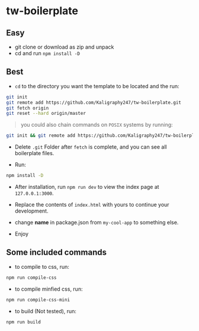 # tw-boilerplate

## Easy
- git clone or download as zip and unpack
- cd and run `npm install -D`


## Best
- `cd` to the directory you want the template to be located and the run:
```bash
git init
git remote add https://github.com/Kaligraphy247/tw-boilerplate.git
git fetch origin
git reset --hard origin/master
```
 > you could also chain commands on `POSIX` systems by running:
 ```bash
 git init && git remote add https://github.com/Kaligraphy247/tw-boilerplate.git && git fetch origin && git reset --hard origin/master
 ```
- Delete `.git` Folder after `fetch` is complete, and you can see all boilerplate files.

- Run:
```bash
npm install -D
```
- After installation, run `npm run dev` to view the index page at `127.0.0.1:3000`.
- Replace the contents of `index.html` with yours to continue your development.

- change **name** in package.json from `my-cool-app` to something else.
- Enjoy


## Some included commands
- to compile to css, run:
``` bash
npm run compile-css
```

- to compile minfied css, run:
```bash
npm run compile-css-mini
```

- to build (Not tested), run:
``` bash
npm run build
```
